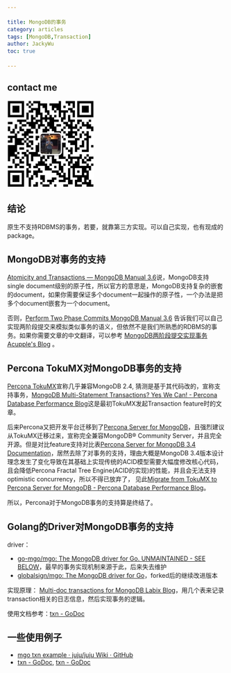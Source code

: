 ```yaml
---

title: MongoDB的事务
category: articles
tags: [MongoDB,Transaction]
author: JackyWu
toc: true

---
```


## contact me

![](/assets/images/weixin-pic-jackywu.jpg)

## 结论

原生不支持RDBMS的事务，若要，就靠第三方实现。可以自己实现，也有现成的package。

## MongoDB对事务的支持

[Atomicity and Transactions — MongoDB Manual 3.6](https://docs.mongodb.com/manual/core/write-operations-atomicity/)说，MongoDB支持single document级别的原子性，所以官方的意思是，MongoDB支持复杂的嵌套的document，如果你需要保证多个document一起操作的原子性，一个办法是把多个document嵌套为一个document。

否则，[Perform Two Phase Commits MongoDB Manual 3.6](https://docs.mongodb.com/manual/tutorial/perform-two-phase-commits/) 告诉我们可以自己实现两阶段提交来模拟类似事务的语义，但依然不是我们所熟悉的RDBMS的事务。如果你需要文章的中文翻译，可以参考 [MongoDB两阶段提交实现事务Acupple's Blog](https://acupple.github.io/2016/08/09/MongoDB%E4%B8%A4%E9%98%B6%E6%AE%B5%E6%8F%90%E4%BA%A4%E5%AE%9E%E7%8E%B0%E4%BA%8B%E5%8A%A1/) 。

## Percona TokuMX对MongoDB事务的支持

[Percona TokuMX](https://www.percona.com/doc/percona-tokumx/index.html)宣称几乎兼容MongoDB 2.4, 猜测是基于其代码改的，宣称支持事务，[MongoDB Multi-Statement Transactions? Yes We Can! - Percona Database Performance Blog](https://www.percona.com/blog/2013/04/03/mongodb-multi-statement-transactions-yes-we-can/)这是最初TokuMX发起Transaction feature时的文章。

后来Percona又把开发平台迁移到了[Percona Server for MongoDB](https://www.percona.com/software/mongo-database/percona-server-for-mongodb)，且强烈建议从TokuMX迁移过来，宣称完全兼容MongoDB® Community Server，并且完全开源。但是对比feature支持对比表[Percona Server for MongoDB 3.4 Documentation](https://www.percona.com/doc/percona-server-for-mongodb/LATEST/index.html)，居然去除了对事务的支持，理由大概是MongoDB 3.4版本设计理念发生了变化导致在其基础上实现传统的ACID模型需要大幅度修改核心代码，且会降低Percona Fractal Tree Engine(ACID的实现)的性能，并且会无法支持optimistic concurrency，所以不得已放弃了， 见此[Migrate from TokuMX to Percona Server for MongoDB - Percona Database Performance Blog](https://www.percona.com/blog/2017/04/26/migrate-tokumx-percona-server-mongodb/)。

所以，Percona对于MongoDB事务的支持算是终结了。

## Golang的Driver对MongoDB事务的支持

driver：

- [go-mgo/mgo: The MongoDB driver for Go. UNMAINTAINED - SEE BELOW](https://github.com/go-mgo/mgo)，最早的事务实现机制来源于此，后来失去维护
- [globalsign/mgo: The MongoDB driver for Go](https://github.com/globalsign/mgo)，forked后的继续改进版本

实现原理：
[Multi-doc transactions for MongoDB Labix Blog](https://blog.labix.org/2012/08/22/multi-doc-transactions-for-mongodb)，用几个表来记录transaction相关的日志信息，然后实现事务的逻辑。

使用文档参考：[txn - GoDoc](https://godoc.org/gopkg.in/mgo.v2/txn)

## 一些使用例子

- [mgo txn example · juju/juju Wiki · GitHub](https://github.com/juju/juju/wiki/mgo-txn-example)
- [txn - GoDoc](https://godoc.org/gopkg.in/mgo.v2/txn), [txn - GoDoc](https://godoc.org/github.com/globalsign/mgo/txn)

